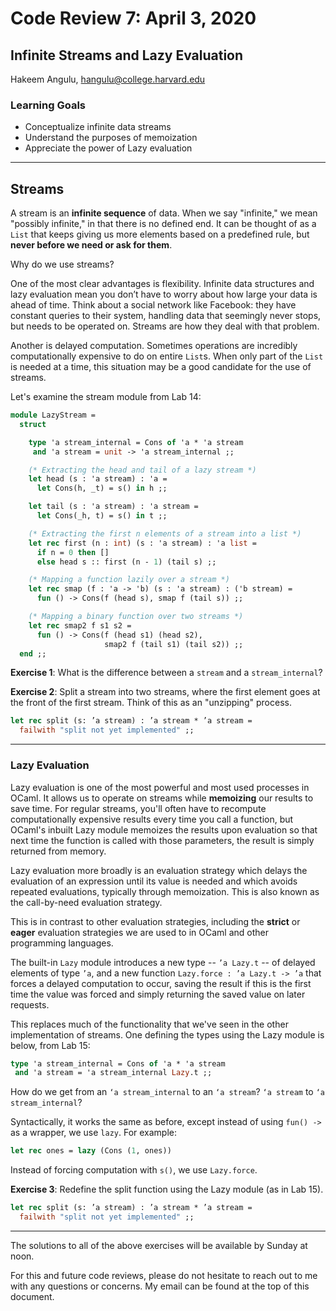 # Code Review 7: April 3, 2020
## Infinite Streams and Lazy Evaluation

Hakeem Angulu,
hangulu@college.harvard.edu

### Learning Goals

- Conceptualize infinite data streams
- Understand the purposes of memoization
- Appreciate the power of Lazy evaluation

---

## Streams

A stream is an **infinite sequence** of data. When we say "infinite," we mean "possibly infinite," in that there is no defined end. It can be thought of as a `List` that keeps giving us more elements based on a predefined rule, but **never before we need or ask for them**.

Why do we use streams?

One of the most clear advantages is flexibility. Infinite data structures and lazy evaluation mean you don’t have to worry about how large your data is ahead of time. Think about a social network like Facebook: they have constant queries to their system, handling data that seemingly never stops, but needs to be operated on. Streams are how they deal with that problem.

Another is delayed computation. Sometimes operations are incredibly computationally expensive to do on entire `List`s. When only part of the `List` is needed at a time, this situation may be a good candidate for the use of streams.

Let's examine the stream module from Lab 14:

```ocaml
module LazyStream =
  struct

    type 'a stream_internal = Cons of 'a * 'a stream
     and 'a stream = unit -> 'a stream_internal ;;

    (* Extracting the head and tail of a lazy stream *)
    let head (s : 'a stream) : 'a =
      let Cons(h, _t) = s() in h ;;

    let tail (s : 'a stream) : 'a stream =
      let Cons(_h, t) = s() in t ;;

    (* Extracting the first n elements of a stream into a list *)
    let rec first (n : int) (s : 'a stream) : 'a list =
      if n = 0 then []
      else head s :: first (n - 1) (tail s) ;;

    (* Mapping a function lazily over a stream *)
    let rec smap (f : 'a -> 'b) (s : 'a stream) : ('b stream) =
      fun () -> Cons(f (head s), smap f (tail s)) ;;

    (* Mapping a binary function over two streams *)
    let rec smap2 f s1 s2 =
      fun () -> Cons(f (head s1) (head s2),
                     smap2 f (tail s1) (tail s2)) ;;
  end ;;
```

**Exercise 1**: What is the difference between a `stream` and a `stream_internal`?

**Exercise 2**: Split a stream into two streams, where the first element goes at the front of the first stream. Think of this as an "unzipping" process.

```ocaml
let rec split (s: ’a stream) : ’a stream * ’a stream =
  failwith "split not yet implemented" ;;
```

---

### Lazy Evaluation

Lazy evaluation is one of the most powerful and most used processes in OCaml. It allows us to operate on streams while **memoizing** our results to save time. For regular streams, you'll often have to recompute computationally expensive results every time you call a function, but OCaml's inbuilt Lazy module memoizes the results upon evaluation so that next time the function is called with those parameters, the result is simply returned from memory.

Lazy evaluation more broadly is an evaluation strategy which delays the evaluation of an expression until its value is needed and which avoids repeated evaluations, typically through memoization. This is also known as the call-by-need evaluation strategy.

This is in contrast to other evaluation strategies, including the **strict** or **eager** evaluation strategies we are used to in OCaml and other programming languages.

The built-in `Lazy` module introduces a new type -- `’a Lazy.t` -- of delayed elements of type `’a`, and a new function `Lazy.force : ’a Lazy.t -> ’a` that forces a delayed computation to occur, saving the result if this is the first time the value was forced and simply returning the saved value on later requests.

This replaces much of the functionality that we've seen in the other implementation of streams. One defining the types using the Lazy module is below, from Lab 15:

```ocaml
type 'a stream_internal = Cons of 'a * 'a stream
 and 'a stream = 'a stream_internal Lazy.t ;;
```

How do we get from an `‘a stream_internal` to an `‘a stream`? `‘a stream` to `‘a stream_internal`?

Syntactically, it works the same as before, except instead of using `fun() ->` as a wrapper, we use `lazy`. For example:

```ocaml
let rec ones = lazy (Cons (1, ones))
```
Instead of forcing computation with `s()`, we use `Lazy.force`.

**Exercise 3**: Redefine the split function using the Lazy module (as in Lab 15).

```ocaml
let rec split (s: ’a stream) : ’a stream * ’a stream =
  failwith "split not yet implemented" ;;
```

---

The solutions to all of the above exercises will be available by Sunday at noon.

For this and future code reviews, please do not hesitate to reach out to me with any questions or concerns. My email can be found at the top of this document.
